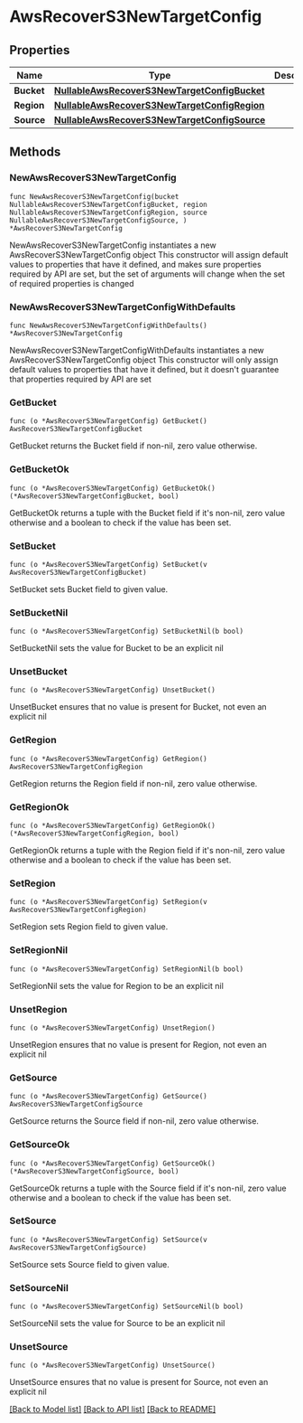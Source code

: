 # AwsRecoverS3NewTargetConfig

## Properties

Name | Type | Description | Notes
------------ | ------------- | ------------- | -------------
**Bucket** | [**NullableAwsRecoverS3NewTargetConfigBucket**](AwsRecoverS3NewTargetConfigBucket.md) |  | 
**Region** | [**NullableAwsRecoverS3NewTargetConfigRegion**](AwsRecoverS3NewTargetConfigRegion.md) |  | 
**Source** | [**NullableAwsRecoverS3NewTargetConfigSource**](AwsRecoverS3NewTargetConfigSource.md) |  | 

## Methods

### NewAwsRecoverS3NewTargetConfig

`func NewAwsRecoverS3NewTargetConfig(bucket NullableAwsRecoverS3NewTargetConfigBucket, region NullableAwsRecoverS3NewTargetConfigRegion, source NullableAwsRecoverS3NewTargetConfigSource, ) *AwsRecoverS3NewTargetConfig`

NewAwsRecoverS3NewTargetConfig instantiates a new AwsRecoverS3NewTargetConfig object
This constructor will assign default values to properties that have it defined,
and makes sure properties required by API are set, but the set of arguments
will change when the set of required properties is changed

### NewAwsRecoverS3NewTargetConfigWithDefaults

`func NewAwsRecoverS3NewTargetConfigWithDefaults() *AwsRecoverS3NewTargetConfig`

NewAwsRecoverS3NewTargetConfigWithDefaults instantiates a new AwsRecoverS3NewTargetConfig object
This constructor will only assign default values to properties that have it defined,
but it doesn't guarantee that properties required by API are set

### GetBucket

`func (o *AwsRecoverS3NewTargetConfig) GetBucket() AwsRecoverS3NewTargetConfigBucket`

GetBucket returns the Bucket field if non-nil, zero value otherwise.

### GetBucketOk

`func (o *AwsRecoverS3NewTargetConfig) GetBucketOk() (*AwsRecoverS3NewTargetConfigBucket, bool)`

GetBucketOk returns a tuple with the Bucket field if it's non-nil, zero value otherwise
and a boolean to check if the value has been set.

### SetBucket

`func (o *AwsRecoverS3NewTargetConfig) SetBucket(v AwsRecoverS3NewTargetConfigBucket)`

SetBucket sets Bucket field to given value.


### SetBucketNil

`func (o *AwsRecoverS3NewTargetConfig) SetBucketNil(b bool)`

 SetBucketNil sets the value for Bucket to be an explicit nil

### UnsetBucket
`func (o *AwsRecoverS3NewTargetConfig) UnsetBucket()`

UnsetBucket ensures that no value is present for Bucket, not even an explicit nil
### GetRegion

`func (o *AwsRecoverS3NewTargetConfig) GetRegion() AwsRecoverS3NewTargetConfigRegion`

GetRegion returns the Region field if non-nil, zero value otherwise.

### GetRegionOk

`func (o *AwsRecoverS3NewTargetConfig) GetRegionOk() (*AwsRecoverS3NewTargetConfigRegion, bool)`

GetRegionOk returns a tuple with the Region field if it's non-nil, zero value otherwise
and a boolean to check if the value has been set.

### SetRegion

`func (o *AwsRecoverS3NewTargetConfig) SetRegion(v AwsRecoverS3NewTargetConfigRegion)`

SetRegion sets Region field to given value.


### SetRegionNil

`func (o *AwsRecoverS3NewTargetConfig) SetRegionNil(b bool)`

 SetRegionNil sets the value for Region to be an explicit nil

### UnsetRegion
`func (o *AwsRecoverS3NewTargetConfig) UnsetRegion()`

UnsetRegion ensures that no value is present for Region, not even an explicit nil
### GetSource

`func (o *AwsRecoverS3NewTargetConfig) GetSource() AwsRecoverS3NewTargetConfigSource`

GetSource returns the Source field if non-nil, zero value otherwise.

### GetSourceOk

`func (o *AwsRecoverS3NewTargetConfig) GetSourceOk() (*AwsRecoverS3NewTargetConfigSource, bool)`

GetSourceOk returns a tuple with the Source field if it's non-nil, zero value otherwise
and a boolean to check if the value has been set.

### SetSource

`func (o *AwsRecoverS3NewTargetConfig) SetSource(v AwsRecoverS3NewTargetConfigSource)`

SetSource sets Source field to given value.


### SetSourceNil

`func (o *AwsRecoverS3NewTargetConfig) SetSourceNil(b bool)`

 SetSourceNil sets the value for Source to be an explicit nil

### UnsetSource
`func (o *AwsRecoverS3NewTargetConfig) UnsetSource()`

UnsetSource ensures that no value is present for Source, not even an explicit nil

[[Back to Model list]](../README.md#documentation-for-models) [[Back to API list]](../README.md#documentation-for-api-endpoints) [[Back to README]](../README.md)


